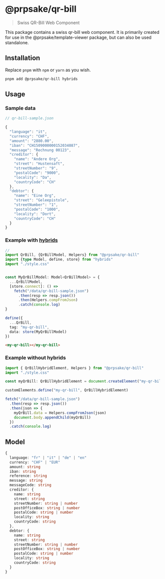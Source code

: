 # @prpsake/qr-bill

> Swiss QR-Bill Web Component

This package contains a swiss qr-bill web component. It is primarily created for use in the @prpsake/template-viewer package, but can also be used standalone.

## Installation

Replace `pnpm` with `npm` or `yarn` as you wish.
```bash
pnpm add @prpsake/qr-bill hybrids
```

## Usage

### Sample data
```typescript 
// qr-bill-sample.json

{
  "language": "it",
  "currency": "CHF",
  "amount": "2880.00",
  "iban": "CH1509000000152034087",
  "message": "Rechnung 00123",
  "creditor": {
    "name": "Andere Org",
    "street": "Hustensaft",
    "streetNumber": "9",
    "postalCode": "9000",
    "locality": "Da",
    "countryCode": "CH"
  },
  "debtor": {
    "name": "Eine Org",
    "street": "Geleepistole",
    "streetNumber": "1",
    "postalCode": "1000",
    "locality": "Dort",
    "countryCode": "CH"
  }
}

```

### Example with [hybrids](https://hybrids.js.org)

```typescript
// 
import QrBill, {QrBillModel, Helpers} from "@prpsake/qr-bill"
import {type Model, define, store} from "hybrids"
import "./style.css"


const MyQrBillModel: Model<QrBillModel> = {
  ...QrBillModel,
  [store.connect]: () =>
    fetch("/data/qr-bill-sample.json")
      .then(resp => resp.json())
      .then(Helpers.compFromJson)
      .catch(console.log)
}

define({
  ...QrBill,
  tag: "my-qr-bill",
  data: store(MyQrBillModel)
})
```

```html
<my-qr-bill></my-qr-bill>
```

### Example without hybrids

```typescript
import { QrBillHybridElement, Helpers } from "@prpsake/qr-bill"
import "./style.css"

const myQrBill: QrBillHybridElement = document.createElement("my-qr-bill")

customElements.define("my-qr-bill", QrBillHybridElement)

fetch("/data/qr-bill-sample.json")
  .then(resp => resp.json())
  .then(json => {
    myQrBill.data = Helpers.compFromJson(json)
    document.body.appendChild(myQrBill)
  })
  .catch(console.log)
```

## Model

```typescript 
{
  language: "fr" | "it" | "de" | "en"
  currency: "CHF" | "EUR"
  amount: string
  iban: string
  reference: string
  message: string
  messageCode: string
  creditor: {
    name: string
    street: string
    streetNumber: string | number
    postOfficeBox: string | number
    postalCode: string | number
    locality: string
    countryCode: string
  },
  debtor: {
    name: string
    street: string
    streetNumber: string | number
    postOfficeBox: string | number
    postalCode: string | number
    locality: string
    countryCode: string
  }
}
```
